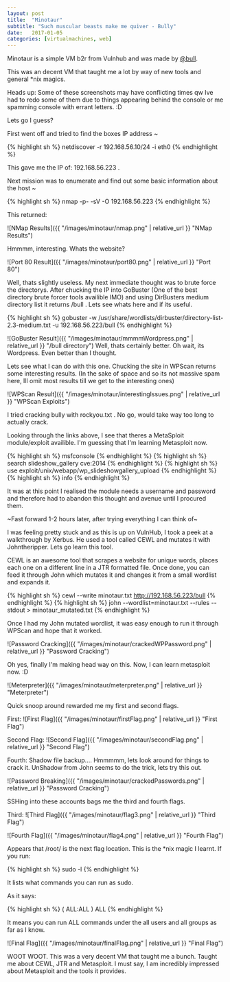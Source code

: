 ```yaml
---
layout: post
title:  "Minotaur"
subtitle: "Such muscular beasts make me quiver - Bully"
date:   2017-01-05
categories: [virtualmachines, web]
---
```


Minotaur is a simple VM b2r from Vulnhub and was made by [@bull](https://twitter.com/RobertWinkel).

This was an decent VM that taught me a lot by way of new tools and general \*nix magics.

Heads up:  Some of these screenshots may have conflicting times qw Ive had to redo some of them due to things appearing behind the console or me spamming console with errant letters.  :D

Lets go I guess?


First went off and tried to find the boxes IP address ~

{% highlight sh %} netdiscover -r 192.168.56.10/24 -i eth0 {% endhighlight %}

This gave me the IP of: 192.168.56.223 .

Next mission was to enumerate and find out some basic information about the host ~

{% highlight sh %} nmap -p- -sV -O 192.168.56.223 {% endhighlight %}

This returned:

![NMap Results]({{ "/images/minotaur/nmap.png" | relative_url }} "NMap Results")

Hmmmm, interesting.  Whats the website?  

![Port 80 Result]({{ "/images/minotaur/port80.png" | relative_url }} "Port 80")


Well, thats slightly useless. My next immediate thought was to brute force the directorys. After chucking the IP into GoBuster (One of the best directory brute forcer tools availible IMO) and using DirBusters medium directory list it returns /bull .   Lets see whats here and if its useful.

{% highlight sh %} gobuster -w /usr/share/wordlists/dirbuster/directory-list-2.3-medium.txt -u 192.168.56.223/bull {% endhighlight %}

![GoBuster Result]({{ "/images/minotaur/mmmmWordpress.png" | relative_url }} "/bull directory")
Well, thats certainly better.  Oh wait, its Wordpress.  Even better than I thought.

Lets see what I can do with this one.  Chucking the site in WPScan returns some interesting results.
(In the sake of space and so its not massive spam here, Ill omit most results till we get to the interesting ones)

![WPScan Result]({{ "/images/minotaur/interestingIssues.png" | relative_url }} "WPScan Exploits")

I tried cracking bully with rockyou.txt .  No go, would take way too long to actually crack.


Looking through the links above, I see that theres a MetaSploit module/exploit availible.  I'm guessing that I'm learning Metasploit now.

{% highlight sh %}
msfconsole
{% endhighlight %}
{% highlight sh %}
search slideshow_gallery cve:2014
{% endhighlight %}
{% highlight sh %}
use exploit/unix/webapp/wp_slideshowgallery_upload
{% endhighlight %}
{% highlight sh %}
info
{% endhighlight %}

It was at this point I realised the module needs a username and password and therefore had to abandon this thought and avenue until I procured them.

~Fast forward 1-2 hours later, after trying everything I can think of~

I was feeling pretty stuck and as this is up on VulnHub, I took a peek at a walkthrough by Xerbus.  He used a tool called CEWL and mutates it with Johntheripper.  Lets go learn this tool.

CEWL is an awesome tool that scrapes a website for unique words, places each one on a different line in a JTR formatted file. Once done, you can feed it through John which mutates it and changes it from a small wordlist and expands it.

{% highlight sh %}
cewl --write minotaur.txt http://192.168.56.223/bull
{% endhighlight %}
{% highlight sh %}
john --wordlist=minotaur.txt --rules --stdout > minotaur_mutated.txt
{% endhighlight %}

Once I had my John mutated wordlist, it was easy enough to run it through WPScan and hope that it worked.

![Password Cracking]({{ "/images/minotaur/crackedWPPassword.png" | relative_url }} "Password Cracking")

Oh yes, finally I'm making head way on this. Now, I can learn metasploit now.  :D

![Meterpreter]({{ "/images/minotaur/meterpreter.png" | relative_url }} "Meterpreter")

Quick snoop around rewarded me my first and second flags.

First:
![First Flag]({{ "/images/minotaur/firstFlag.png" | relative_url }} "First Flag")

Second Flag:
![Second Flag]({{ "/images/minotaur/secondFlag.png" | relative_url }} "Second Flag")

Fourth:
Shadow file backup....  Hmmmmm, lets look around for things to crack it. UnShadow from John seems to do the trick, lets try this out.

![Password Breaking]({{ "/images/minotaur/crackedPasswords.png" | relative_url }} "Password Cracking")


SSHing into these accounts bags me the third and fourth flags.

Third:
![Third Flag]({{ "/images/minotaur/flag3.png" | relative_url }} "Third Flag")

![Fourth Flag]({{ "/images/minotaur/flag4.png" | relative_url }} "Fourth Flag")

Appears that /root/ is the next flag location. This is the \*nix magic I learnt.  If you run:

{% highlight sh %}
sudo -l
{% endhighlight %}

It lists what commands you can run as sudo.

As it says:

{% highlight sh %}
( ALL:ALL ) ALL
{% endhighlight %}

It means you can run ALL commands under the all users and all groups as far as I know.

![Final Flag]({{ "/images/minotaur/finalFlag.png" | relative_url }} "Final Flag")

WOOT WOOT. This was a very decent VM that taught me a bunch.  Taught me about CEWL, JTR and Metasploit.  I must say, I am incredibly impressed about Metasploit and the tools it provides.
